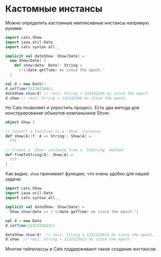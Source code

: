 # Кастомные инстансы

Можно определять кастомные имплисивные инстансы напрямую руками:

```scala
import cats.Show
import java.util.Date
import cats.syntax.all._

implicit val dateShow: Show[Date] =
  new Show[Date] {
    def show(date: Date): String =
      s"${date.getTime} ms since the epoch."
  }

val d = new Date()
d.setTime(132342344L)
dateShow.show(d) // res1: String = 132342344 ms since the epoch.
d.show // res2: String = 132342344 ms since the epoch.
```

Но Cats позволяет и упростить процесс. Есть два метода для конструирования объектов-компаньонов Show:

```scala
object Show {

// Convert a function to a `Show` instance:
def show[A](f: A => String): Show[A] =
  ???

// Create a `Show` instance from a `toString` method:
def fromToString[A]: Show[A] =
  ???
}
```

Как видно, `show` принимает функцию, что очень удобно для нашей задачи:

```scala
import cats.Show
import java.util.Date
import cats.syntax.all._

implicit val dateShow: Show[Date] =
  Show.show(date => s"${date.getTime} ms since the epoch.")

val d = new Date
d.setTime(1232323423L)

dateShow.show(d)  // res1: String = 1232323423 ms since the epoch.
d.show  // res2: String = 1232323423 ms since the epoch.
```

Многие тайпклассы в Cats поддерживают такое создание инстансов.
